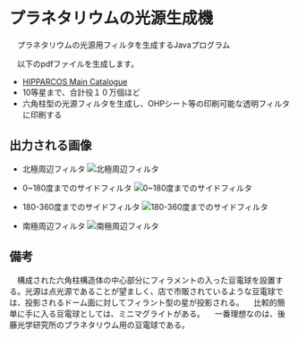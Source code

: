 # プラネタリウムの光源生成機
　プラネタリウムの光源用フィルタを生成するJavaプログラム

　以下のpdfファイルを生成します。
- [HIPPARCOS Main Catalogue](https://heasarc.gsfc.nasa.gov/w3browse/all/hipparcos.html)
- 10等星まで、合計役１０万個ほど
- 六角柱型の光源フィルタを生成し、OHPシート等の印刷可能な透明フィルタに印刷する

## 出力される画像
- 北極周辺フィルタ
![北極周辺フィルタ](https://github.com/wataru-nakamura/my_images_wataru_nakamura/blob/master/planetarium_filter_generator_java/images_north.jpg)

- 0~180度までのサイドフィルタ
![0~180度までのサイドフィルタ](https://github.com/wataru-nakamura/my_images_wataru_nakamura/blob/master/planetarium_filter_generator_java/images_0_180.jpg)

- 180-360度までのサイドフィルタ
![180-360度までのサイドフィルタ](https://github.com/wataru-nakamura/my_images_wataru_nakamura/blob/master/planetarium_filter_generator_java/images_180_360.jpg)

- 南極周辺フィルタ
![南極周辺フィルタ](https://github.com/wataru-nakamura/my_images_wataru_nakamura/blob/master/planetarium_filter_generator_java/images_south.jpg)

## 備考
　構成された六角柱構造体の中心部分にフィラメントの入った豆電球を設置する。光源は点光源であることが望ましく、店で市販されているような豆電球では、投影されるドーム面に対してフィラント型の星が投影される。
　比較的簡単に手に入る豆電球としては、ミニマグライトがある。
　一番理想なのは、後藤光学研究所のプラネタリウム用の豆電球である。
